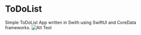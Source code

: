# ToDoList
Simple ToDoList App written in Swith using SwiftUI and CoreData frameworks.
![Alt Text](https://media.giphy.com/media/vFKqnCdLPNOKc/giphy.gif)
